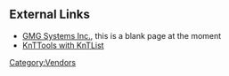 ## External Links

- [GMG Systems Inc.](http://www.gmgsystemsinc.com/), this is a blank
  page at the moment
- [KnTTools with KnTList](http://www.gmgsystemsinc.com/knttools/)

[Category:Vendors](Category:Vendors "wikilink")